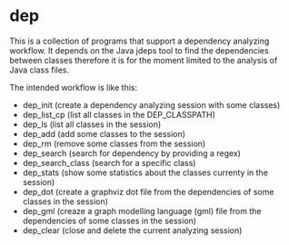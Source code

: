 # dep

This is a collection of programs that support a dependency analyzing workflow.
It depends on the Java jdeps tool to find the dependencies between classes therefore it is for the moment limited to the analysis of Java class files.

The intended workflow is like this:
- dep_init (create a dependency analyzing session with some classes)
- dep_list_cp (list all classes in the DEP_CLASSPATH)
- dep_ls (list all classes in the session)
- dep_add (add some classes to the session)
- dep_rm (remove some classes from the session)
- dep_search (search for dependency by providing a regex)
- dep_search_class (search for a specific class)
- dep_stats (show some statistics about the classes currenty in the session)
- dep_dot (create a graphviz dot file from the dependencies of some classes in the session)
- dep_gml (creaze a graph modelling language (gml) file from the dependencies of some classes in the session)
- dep_clear (close and delete the current analyzing session)

